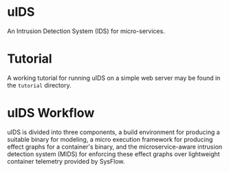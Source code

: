 uIDS
====

An Intrusion Detection System (IDS) for micro-services.

Tutorial
========

A working tutorial for running uIDS on a simple web server may be found in the
`tutorial` directory.

uIDS Workflow 
=============

uIDS is divided into three components, a build environment for producing a
suitable binary for modeling, a micro execution framework for producing effect
graphs for a container's binary, and the microservice-aware intrusion detection
system (MIDS) for enforcing these effect graphs over lightweight container
telemetry provided by SysFlow.
